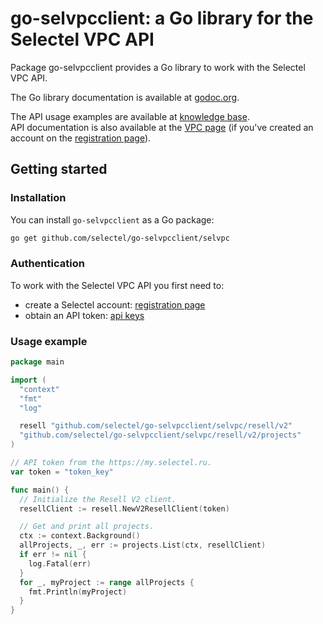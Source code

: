 # go-selvpcclient: a Go library for the Selectel VPC API

Package go-selvpcclient provides a Go library to work with the Selectel VPC API.

The Go library documentation is available at [godoc.org](https://godoc.org/github.com/selectel/go-selvpcclient/selvpc).

The API usage examples are available at [knowledge base](https://kb.selectel.com/24381383.html).  
API documentation is also available at the [VPC page](https://my.selectel.ru/vpc/docs) (if you've created an account on the [registration page](https://my.selectel.ru/registration)).

## Getting started

### Installation

You can install `go-selvpcclient` as a Go package:

```bash
go get github.com/selectel/go-selvpcclient/selvpc
```

### Authentication

To work with the Selectel VPC API you first need to:

* create a Selectel account: [registration page](https://my.selectel.ru/registration)
* obtain an API token: [api keys](http://my.selectel.ru/profile/apikeys)

### Usage example

```go
package main

import (
  "context"
  "fmt"
  "log"

  resell "github.com/selectel/go-selvpcclient/selvpc/resell/v2"
  "github.com/selectel/go-selvpcclient/selvpc/resell/v2/projects"
)

// API token from the https://my.selectel.ru.
var token = "token_key"

func main() {
  // Initialize the Resell V2 client.
  resellClient := resell.NewV2ResellClient(token)

  // Get and print all projects.
  ctx := context.Background()
  allProjects, _, err := projects.List(ctx, resellClient)
  if err != nil {
    log.Fatal(err)
  }
  for _, myProject := range allProjects {
    fmt.Println(myProject)
  }
}
```
